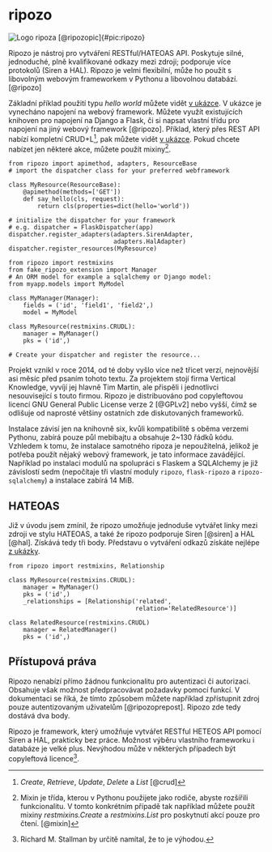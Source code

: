 ripozo
======

![Logo ripoza [@ripozopic]{#pic:ripozo}](images/ripozo)

Ripozo je nástroj pro vytváření RESTful/HATEOAS API.
Poskytuje silné, jednoduché, plně kvalifikované odkazy mezi zdroji; podporuje více protokolů (Siren a HAL).
Ripozo je velmi flexibilní, může ho použít s libovolným webovým frameworkem v Pythonu a libovolnou databází.
[@ripozo]

Základní příklad použití typu *hello world* můžete vidět [v ukázce](#code:ripozo).
V ukázce je vynecháno napojení na webový framework.
Můžete využít existujících knihoven pro napojení na Django a Flask,
či si napsat vlastní třídu pro napojení na jiný webový framework [@ripozo].
Příklad, který přes REST API nabízí kompletní CRUD+L[^crud], pak můžete vidět [v ukázce](#code:ripozocrudl).
Pokud chcete nabízet jen některé akce, můžete použít mixiny[^mixin].

[^crud]: *Create*, *Retrieve*, *Update*, *Delete* a *List* [@crud]

[^mixin]: Mixin je třída, kterou v Pythonu použijete jako rodiče, abyste rozšířili funkcionalitu. V tomto konkrétním případě tak například můžete použít mixiny *restmixins.Create* a *restmixins.List* pro poskytnutí akcí pouze pro čtení. [@mixin]


```{caption="{#code:ripozo}Příklad použití z dokumentace ripoza \autocite{ripozo}" .python}
from ripozo import apimethod, adapters, ResourceBase
# import the dispatcher class for your preferred webframework

class MyResource(ResourceBase):
    @apimethod(methods=['GET'])
    def say_hello(cls, request):
        return cls(properties=dict(hello='world'))

# initialize the dispatcher for your framework
# e.g. dispatcher = FlaskDispatcher(app)
dispatcher.register_adapters(adapters.SirenAdapter,
                             adapters.HalAdapter)
dispatcher.register_resources(MyResource)
```

```{caption="{#code:ripozocrudl}Příklad použití z dokumentace ripoza (CRUD+L) \autocite{ripozo}" .python}
from ripozo import restmixins
from fake_ripozo_extension import Manager
# An ORM model for example a sqlalchemy or Django model:
from myapp.models import MyModel

class MyManager(Manager):
    fields = ('id', 'field1', 'field2',)
    model = MyModel

class MyResource(restmixins.CRUDL):
    manager = MyManager()
    pks = ('id',)

# Create your dispatcher and register the resource...
```

Projekt vznikl v roce 2014, od té doby vyšlo více než třicet verzí, nejnovější asi měsíc před psaním tohoto textu.
Za projektem stojí firma Vertical Knowledge, vyvíjí jej hlavně Tim Martin, ale přispěli i jednotlivci nesouvisející s touto firmou.
Ripozo je distribuováno pod copyleftovou licencí GNU General Public License verze 2 [@GPLv2] nebo vyšší, čímž se odlišuje od naprosté většiny ostatních zde diskutovaných frameworků.

Instalace závisí jen na knihovně six, kvůli kompatibilitě s oběma verzemi Pythonu, zabírá pouze půl mebibajtu a obsahuje 2~130 řádků kódu.
Vzhledem k tomu, že instalace samotného ripoza je nepoužitelná, jelikož je potřeba použít nějaký webový framework, je tato informace zavádějící.
Například po instalaci modulů na spolupráci s Flaskem a SQLAlchemy je již závislostí sedm (nepočítaje tři vlastní moduly `ripozo`, `flask-ripozo` a `ripozo-sqlalchemy`) a instalace zabírá 14 MiB.

HATEOAS
-------

Již v úvodu jsem zmínil, že ripozo umožňuje jednoduše vytvářet linky mezi zdroji ve stylu HATEOAS,
a také že ripozo podporuje Siren [@siren] a HAL [@hal].
Získává tedy tři body.
Představu o vytváření odkazů získáte nejlépe [z ukázky](#code:ripozolink).

```{caption="{#code:ripozolink}Příklad použití z dokumentace ripoza (linkování) \autocite{ripozo}" .python}
from ripozo import restmixins, Relationship

class MyResource(restmixins.CRUDL):
    manager = MyManager()
    pks = ('id',)
    _relationships = [Relationship('related',
                                   relation='RelatedResource')]

class RelatedResource(restmixins.CRUDL)
    manager = RelatedManager()
    pks = ('id',)
```

Přístupová práva
----------------

Ripozo nenabízí přímo žádnou funkcionalitu pro autentizaci či autorizaci.
Obsahuje však možnost předpracovávat požadavky pomocí funkcí.
V dokumentaci se říká, že tímto způsobem můžete například zpřístupnit zdroj pouze autentizovaným uživatelům [@ripozoprepost].
Ripozo zde tedy dostává dva body.

Ripozo je framework, který umožňuje vytvářet RESTful HETEOS API pomocí Siren a HAL, prakticky bez práce. Možnost výběru vlastního frameworku i databáze je velké plus. Nevýhodou může v některých případech být copyleftová licence[^vyhoda].

[^vyhoda]: Richard M. Stallman by určitě namítal, že to je výhodou.
